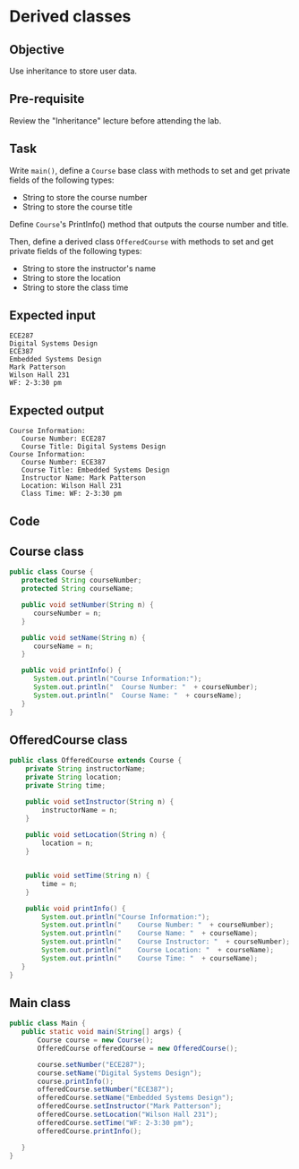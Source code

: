# Derived classes

## Objective
Use inheritance to store user data.

## Pre-requisite
Review the "Inheritance" lecture before attending the lab. 

## Task
Write `main()`, define a `Course` base class with methods to set and get private fields of the following types:

- String to store the course number
- String to store the course title

Define `Course`'s PrintInfo() method that outputs the course number and title.

Then, define a derived class `OfferedCourse` with methods to set and get private fields of the following types:

- String to store the instructor's name
- String to store the location
- String to store the class time

## Expected input
```
ECE287
Digital Systems Design
ECE387
Embedded Systems Design
Mark Patterson
Wilson Hall 231
WF: 2-3:30 pm
```
## Expected output
```Course Information:
Course Information:
   Course Number: ECE287
   Course Title: Digital Systems Design
Course Information:
   Course Number: ECE387
   Course Title: Embedded Systems Design
   Instructor Name: Mark Patterson
   Location: Wilson Hall 231
   Class Time: WF: 2-3:30 pm
```
## Code

## Course class
```java
public class Course {
   protected String courseNumber;
   protected String courseName;

   public void setNumber(String n) {
      courseNumber = n;
   }

   public void setName(String n) {
      courseName = n;
   }

   public void printInfo() {
      System.out.println("Course Information:");
      System.out.println("  Course Number: "  + courseNumber);
      System.out.println("  Course Name: "  + courseName);
   }
}
```

## OfferedCourse class
```java
public class OfferedCourse extends Course {
    private String instructorName;
    private String location;
    private String time;

    public void setInstructor(String n) {
        instructorName = n;
    }
    
    public void setLocation(String n) {
        location = n;
    }


    public void setTime(String n) {
        time = n;
    }

    public void printInfo() {
        System.out.println("Course Information:");
        System.out.println("    Course Number: "  + courseNumber);
        System.out.println("    Course Name: "  + courseName);
        System.out.println("    Course Instructor: "  + courseNumber);
        System.out.println("    Course Location: "  + courseName);
        System.out.println("    Course Time: "  + courseName);
   }
}
```

## Main class
```java
public class Main {
   public static void main(String[] args) {
       Course course = new Course();
       OfferedCourse offeredCourse = new OfferedCourse();

       course.setNumber("ECE287");
       course.setName("Digital Systems Design");
       course.printInfo();
       offeredCourse.setNumber("ECE387");
       offeredCourse.setName("Embedded Systems Design");
       offeredCourse.setInstructor("Mark Patterson");
       offeredCourse.setLocation("Wilson Hall 231");
       offeredCourse.setTime("WF: 2-3:30 pm");
       offeredCourse.printInfo();

   }
}
```
